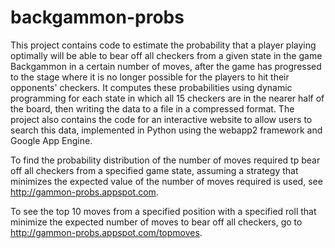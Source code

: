 # backgammon-probs

This project contains code to estimate the probability that a player playing optimally will be able to bear off all checkers from a given state in the game Backgammon in a certain number of moves, after the game has progressed to the stage where it is no longer possible for the players to hit their opponents' checkers. It computes these probabilities using dynamic programming for each state in which all 15 checkers are in the nearer half of the board, then writing the data to a file in a compressed format. The project also contains the code for an interactive website to allow users to search this data, implemented in Python using the webapp2 framework and Google App Engine.

To find the probability distribution of the number of moves required tp bear off all checkers from a specified game state, assuming a strategy that minimizes the expected value of the number of moves required is used, see http://gammon-probs.appspot.com.

To see the top 10 moves from a specified position with a specified roll that minimize the expected number of moves to bear off all checkers, go to http://gammon-probs.appspot.com/topmoves.

